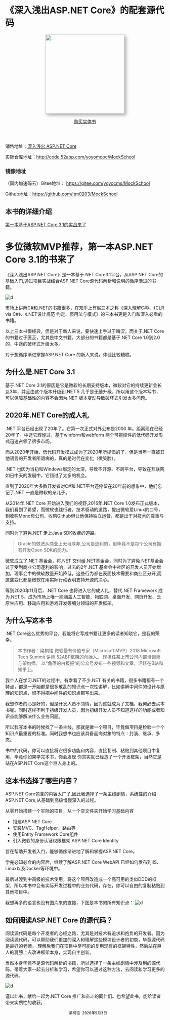 # 《深入浅出ASP.NET Core》的配套源代码


<div class="ad" style="text-align: center; padding-bottom: 30px;"><a href="https://item.jd.com/10021324681359.html" onclick="buy(&quot;img&quot;)" title="点击购买" target="_blank"><img style="height:250px;box-shadow:#aaa 5px 5px 10px" src="https://img14.360buyimg.com/n1/jfs/t1/128134/6/12027/162977/5f57901bEd3f96d4e/48b7cf4f80caf708.jpg"></a>

<br>

<a class="buy-btn" onclick="buy(&quot;btn&quot;)" href="https://item.jd.com/12720785.html" title="点击购买" target="_blank">购买实体书</a>
</div>


销售地址：[深入浅出 ASP.NET Core](https://item.jd.com/12720785.html)


实际仓库地址：http://code.52abp.com/yoyomooc/MockSchool

### 镜像地址


（国内加速码云）Gitee地址： https://gitee.com/yoyocms/MockSchool

Github地址：https://github.com/ltm0203/MockSchool


## 本书的详细介绍

[第一本基于ASP.NET Core 3.1的实战来了
](https://mp.weixin.qq.com/s?__biz=MzI1OTQzNTc0MQ==&mid=2247484497&idx=1&sn=05bc0332137e05d2a3e07b099d18bea5&chksm=ea79b9e3dd0e30f541c54b355a4da9e7e2e4a669873551eb160d157707010057a71fc8836399&token=82079775&lang=zh_CN#rd)

# 多位微软MVP推荐，第一本ASP.NET Core 3.1的书来了



《深入浅出ASP.NET Core》是一本基于.NET Core3.1平台，从ASP.NET Core的基础入门,通过项目实战结合ASP.NET Core源代码解析和说明的循序渐进的书籍。



![d](https://mmbiz.qpic.cn/mmbiz_png/x06UBHwMTsRR3vZP9pRJrF0X0fiaqHHHcY6qfibEVeFbAv3wTfEHDUI0G9ibdH9LVeUtMqXxDiajL4tncUNeo74FnQ/640?wx_fmt=png&tp=webp&wxfrom=5&wx_lazy=1&wx_co=1)



市场上讲解C#和.NET的书籍很多，在知乎上有赵三本之称《深入理解C#》、《CLR via C#》、《.NET设计规范 约定、惯用法与模式》的三本书更是入门和深入必看的书籍。

以上三本书很经典，但是对于新人来说，要快速上手过于晦涩。而关于.NET Core的书籍过于匮乏，尤其是中文书籍，大部分的书籍都是基于.NET Core 1.0到2.0的，中途的破坏式升级太多。

对于想循序渐进掌握ASP.NET Core 的新人来说，体验比较糟糕。

## 为什么是.NET Core 3.1

基于.NET Core 3.1的原因是它是微软的长期支持版本，微软对它的持续更新会长达3年，并且由这个版本升级到.NET 5 几乎是无缝升级，所以用这个版本写书，可以保障基础性的内容不会因为.NET 版本变动导致破坏式引发太多问题。


## 2020年.NET Core的成人礼

.NET 平台已经出现了20年了。它第一次正式对外公布是2000 年。距离现在已经20年了。中途它辉煌过，基于winform和webform 两个可拖控件的低代码开发形式迅速占领了很多市场。

而从2020年开始，低代码开发模式成为了2020年所提倡的了，但是当年一直被其他语言的开发者所诟病的，真的是时代在变化（微笑脸）。


.NET 也因为当初和Windows绑定的太深，导致不开源、不跨平台，导致在互联网如日中天的发展中，它错过了太多的机会。

直到了2020年大多数开发者对C#和.NET平台还停留在20年前的想象中，他们忘记了.NET 一直是微软的亲儿子。 

从2014年.NET Core 开始进入我们的视野,2016年.NET Core 1.0发布正式版本，我们看到了希望，而微软也践行者，技术驱动的道路，提出微软爱Linux的口号，到收购Mono母公司，收购Github但让他保持独立运营，都是出于对技术的尊重与支持。

同时为了避免.NET  走上Java SDK收费的道路。

> Oracle的做法从商业上无可厚非,公司是逐利的，但毕竟不是每个公司有拥有开发Open SDK的能力。

微软成立了.NET 基金会，将.NET 交付给.NET基金会，同时为了避免.NET基金会过于受到商业公司逐利的影响，过去的2年.NET 基金会中社区的开发人员开始增加，理事会中的微软数量开始降低，这些行为都在表面技术需要和商业区分开,而这些变化都是微软在用实际行动表明支持开源的决心。
 

等到2020年11月后，.NET Core 也将进入它的成人礼，替代.NET Framework 成为.NET 5。成为市场上唯一能涵盖人工智能、物联网、桌面开发、网页开发、云原生应用、移动应用和游戏开发等细分领域的开发框架。

## 为什么写这本书

.NET Core这么优秀的平台，我能将它写成书籍让更多的读者知晓它，是我的荣幸。

> 本书作者：梁桐铭
> 微软最有价值专家（Microsoft MVP）2018 Microsoft Tech Summit 讲师  52ABP框架的创始人。
> 现担任某上市公司内部培训师与架构师。 
以“角落的白板报”的公众号发布一些视频和文章，活跃在B站和知乎上。

 
我个人在学习.NET的过程中，有幸看了不少.NET 有关的书籍，很多书籍都有一个特点，都是一开始都是很多散乱的知识点一次性讲解，比如讲解中间件的设计与原理的知识点，恨不得把中间件的知识点都写出来。

我想作者的心是好的，但是开发人员不领情，因为这就成为了文档，我何必去买本书呢。同时这样不利于初级开发人员，因为初级开发人员不知道这样的功能或者知识点能够解决什么业务问题。

所以我写本书的时候找了一条主线，那就是做一个项目，毕竟做项目是检验一个个知识点最重要的标准。同时我想书也应该具备面向对象的特点：封装、继承、多态。

书中的代码，你可以直接将它很多功能和内容，直接复制、粘贴到其他项目中复用，毕竟你如果学完本书，你会发现 你其实就已经造了一个开发框架，当然它是站在ASP.NET Core这个巨人身上的。


## 这本书选择了哪些内容？

ASP.NET Core包含的内容太广了,因此我选择了一条主线剧情，系统性的介绍ASP.NET Core,从基础到高级慢慢深入的过程。

从零开始搭建一个实际的项目，从一个空文件夹开始学习基础内容

- 搭建ASP.NET Core 
- 安装MVC、TagHelper、路由等
- 使用Entity Framework Core组件
- 引入微软的身份认证权限框架 ASP.NET Core Identity 
  
旨在帮助开发者入门，能够循序渐进地了解和掌握ASP.NET Core。

学完必知必会的内容后，继续了解ASP.NET Core WebAPI 已经如何发布到IIS、Linux以及Docker等环境中。

最后过渡到中高级的技术使用，将这个项目改造成一个高可用的类似DDD的框架，所以本书中会有实际开发过程中的业务代码，存在，你可以自由的复制粘贴到其他项目中。

 
我想再多的语言也没有图片来的直接，下图是本书的所有知识点：
![d](https://mmbiz.qpic.cn/mmbiz_png/x06UBHwMTsRR3vZP9pRJrF0X0fiaqHHHcBAfM7ytfq6SSu7RzBR6EpD9kDqJj0r9dQ7xMdzyjJW0jHrAjfbTv9A/640?wx_fmt=png&tp=webp&wxfrom=5&wx_lazy=1&wx_co=1)



## 如何阅读ASP.NET Core 的源代码？

阅读源代码是每个开发者的必经之路，尤其是对技术有追求和抱负的开发者。因为阅读源代码，可以帮助我们更加的深入和理解这些模块设计者的初衷，毕竟源代码是最好的老师。
理解后我们在项目中尽可能的复用现有的框架特性，然后站在巨人的肩膀上去改进框架本身，实现自主创新。

当然本身毕竟不是源代码解析的书籍，所以选择了一条主线剧情中涉及到的源代码，带着大家一起去分析和学习，希望你可以通过这种方法，去阅读和学习更多的源代码。
 
 ![d](https://mmbiz.qpic.cn/mmbiz_png/x06UBHwMTsRR3vZP9pRJrF0X0fiaqHHHc79tXXmJFAI9hkW3TwLGUGGXWfxeuuXJcWxNibVktLbx4wugPBv7ounQ/640?wx_fmt=png&tp=webp&wxfrom=5&wx_lazy=1&wx_co=1)


谨以此书，献给一起为.NET Core 推广和奋斗的同仁们。也希望此书，能给读者带来实质性的收获。



                                梁桐铭 2020年9月3日
 
